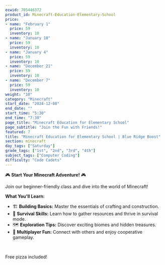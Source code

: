 ```yaml
---
ecwid: 705446372
product_id: Minecraft-Education-Elementary-School
price:
- name: "February 1"
  price: 59
  inventory: 10
- name: "January 18"
  price: 59
  inventory: 10
- name: "January 4"
  price: 59
  inventory: 10
- name: "December 21"
  price: 59
  inventory: 10
- name: "December 7"
  price: 59
  inventory: 10
weight: "10"
category: "Minecraft"
start_date: "2024-12-08"
end_date: ""
start_time: "5:30"
end_time: "7:30"
page_title: "Minecraft Education for Elementary School"
page_subtitle: "Join the Fun with Friends!"
featured: 7
title: "Minecraft Education for Elementary School | Blue Ridge Boost"
section: minecraft
day_tags: ["Saturday"]
grade_tags: ["1st", "2nd", "3rd", "4th"]
subject_tags: ["Computer Coding"]
difficulty: "Code Cadets"
---
```

<p>🎮 <strong>Start Your Minecraft Adventure!</strong> 🎮</p><p>Join our beginner-friendly class and dive into the world of Minecraft!</p><p><strong>What You'll Learn:</strong></p><ul> <li>🏗️ <strong>Building Basics:</strong> Master the essentials of crafting and construction.</li> <li>🌿 <strong>Survival Skills:</strong> Learn how to gather resources and thrive in survival mode.</li> <li>🗺️ <strong>Exploration Tips:</strong> Discover exciting biomes and hidden treasures.</li> <li>👥 <strong>Multiplayer Fun:</strong> Connect with others and enjoy cooperative gameplay.</li></ul><p><br></p><p>Free pizza included!</p>
